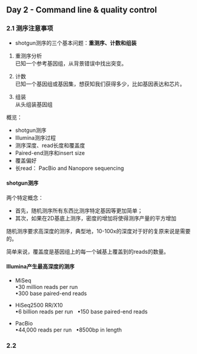 ## Day 2 - Command line & quality control

### 2.1 测序注意事项

+ shotgun测序的三个基本问题：**重测序、计数和组装**

1. 重测序分析  
  已知一个参考基因组，从背景错误中找出突变。

2. 计数  
  已知一个基因组或基因集，想获知我们获得多少，比如基因表达和芯片。

3. 组装  
  从头组装基因组

概览：

+ shotgun测序
+ Illumina测序过程
+ 测序深度、read长度和覆盖度
+ Paired-end测序和insert size
+ 覆盖偏好
+ 长read： PacBio	and	Nanopore sequencing

#### shotgun测序

两个特定概念：

+ 首先，随机测序所有东西比测序特定基因等更加简单；
+ 其次，如果在2D基底上测序，密度的增加将使得测序产量的平方增加

随机测序要求高深度的测序，典型地，10-100x的深度对于好的复原来说是需要的。

简单来说，覆盖度是基因组上的每一个碱基上覆盖到的reads的数量。

#### Illumina产生最高深度的测序

+ MiSeq  
  •30 million reads per run  
  •300 base paired-end reads

+ HiSeq2500 RR/X10  
  •6	billion reads	per run  	  
  •150	base paired-end	reads

+ PacBio  
  •44,000 reads per run  	  
  •8500bp in length	



### 2.2 
